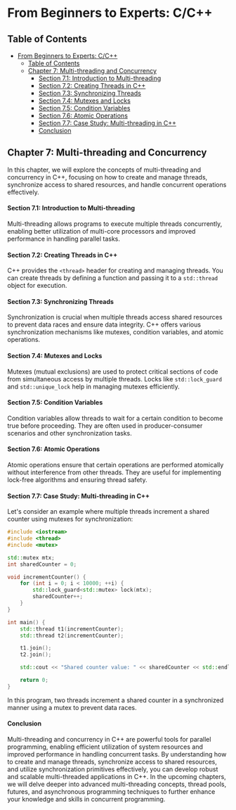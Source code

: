 # From Beginners to Experts: C/C++

## Table of Contents

- [From Beginners to Experts: C/C++](#from-beginners-to-experts-cc)
  - [Table of Contents](#table-of-contents)
  - [Chapter 7: Multi-threading and Concurrency](#chapter-7-multi-threading-and-concurrency)
      - [Section 7.1: Introduction to Multi-threading](#section-71-introduction-to-multi-threading)
      - [Section 7.2: Creating Threads in C++](#section-72-creating-threads-in-c)
      - [Section 7.3: Synchronizing Threads](#section-73-synchronizing-threads)
      - [Section 7.4: Mutexes and Locks](#section-74-mutexes-and-locks)
      - [Section 7.5: Condition Variables](#section-75-condition-variables)
      - [Section 7.6: Atomic Operations](#section-76-atomic-operations)
      - [Section 7.7: Case Study: Multi-threading in C++](#section-77-case-study-multi-threading-in-c)
      - [Conclusion](#conclusion)

## Chapter 7: Multi-threading and Concurrency

In this chapter, we will explore the concepts of multi-threading and concurrency in C++, focusing on how to create and manage threads, synchronize access to shared resources, and handle concurrent operations effectively.

#### Section 7.1: Introduction to Multi-threading

Multi-threading allows programs to execute multiple threads concurrently, enabling better utilization of multi-core processors and improved performance in handling parallel tasks.

#### Section 7.2: Creating Threads in C++

C++ provides the `<thread>` header for creating and managing threads. You can create threads by defining a function and passing it to a `std::thread` object for execution.

#### Section 7.3: Synchronizing Threads

Synchronization is crucial when multiple threads access shared resources to prevent data races and ensure data integrity. C++ offers various synchronization mechanisms like mutexes, condition variables, and atomic operations.

#### Section 7.4: Mutexes and Locks

Mutexes (mutual exclusions) are used to protect critical sections of code from simultaneous access by multiple threads. Locks like `std::lock_guard` and `std::unique_lock` help in managing mutexes efficiently.

#### Section 7.5: Condition Variables

Condition variables allow threads to wait for a certain condition to become true before proceeding. They are often used in producer-consumer scenarios and other synchronization tasks.

#### Section 7.6: Atomic Operations

Atomic operations ensure that certain operations are performed atomically without interference from other threads. They are useful for implementing lock-free algorithms and ensuring thread safety.

#### Section 7.7: Case Study: Multi-threading in C++

Let's consider an example where multiple threads increment a shared counter using mutexes for synchronization:

```cpp
#include <iostream>
#include <thread>
#include <mutex>

std::mutex mtx;
int sharedCounter = 0;

void incrementCounter() {
    for (int i = 0; i < 10000; ++i) {
        std::lock_guard<std::mutex> lock(mtx);
        sharedCounter++;
    }
}

int main() {
    std::thread t1(incrementCounter);
    std::thread t2(incrementCounter);

    t1.join();
    t2.join();

    std::cout << "Shared counter value: " << sharedCounter << std::endl;

    return 0;
}
```

In this program, two threads increment a shared counter in a synchronized manner using a mutex to prevent data races.

#### Conclusion

Multi-threading and concurrency in C++ are powerful tools for parallel programming, enabling efficient utilization of system resources and improved performance in handling concurrent tasks. By understanding how to create and manage threads, synchronize access to shared resources, and utilize synchronization primitives effectively, you can develop robust and scalable multi-threaded applications in C++. In the upcoming chapters, we will delve deeper into advanced multi-threading concepts, thread pools, futures, and asynchronous programming techniques to further enhance your knowledge and skills in concurrent programming.